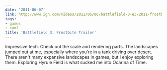 ```yaml
---
date: '2011-06-07'
link: http://www.ign.com/videos/2011/06/06/battlefield-3-e3-2011-frostbite-trailer?objectid=82317
tags:
- games
- cool
title: 'Battlefield 3: Frostbite Trailer'
---
```


Impressive tech. Check out the scale and rendering parts. The landscapes jumped out at me, especially where you're in a tank driving over desert. There aren't many expansive landscapes in games, but I enjoy exploring them. Exploring Hyrule Field is what sucked me into Ocarina of Time.
